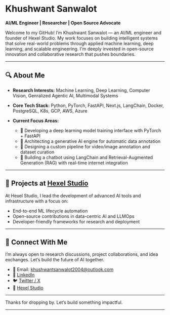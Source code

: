 # Khushwant Sanwalot

**AI/ML Engineer | Researcher | Open Source Advocate**

Welcome to my GitHub! I’m Khushwant Sanwalot — an AI/ML engineer and founder of Hexel Studio. My work focuses on building intelligent systems that solve real-world problems through applied machine learning, deep learning, and scalable engineering. I'm deeply invested in open-source innovation and collaborative research that pushes boundaries.

---

## 🔍 About Me

* **Research Interests:**
  Machine Learning, Deep Learning, Computer Vision, Genralized Agentic AI, Multimodal Systems

* **Core Tech Stack:**
  Python, PyTorch, FastAPI, Next.js, LangChain, Docker, PostgreSQL, K8s, GCP, AWS, Azure

* **Current Focus Areas:**

  * 🚀 Developing a deep learning model training interface with PyTorch + FastAPI
  * 🧠 Architecting a generative AI engine for automatic data annotation
  * 🎥 Designing a custom pipeline for video/image annotation and dataset curation
  * 🤖 Building a chatbot using LangChain and Retrieval-Augmented Generation (RAG) with real-time internet integration

---

## 🧩 Projects at [Hexel Studio](https://github.com/hexelstudio)

At Hexel Studio, I lead the development of advanced AI tools and infrastructure with a focus on:

* End-to-end ML lifecycle automation
* Open-source contributions in data-centric AI and LLMOps
* Developer-friendly frameworks for research and deployment

---

## 🤝 Connect With Me

I’m always open to research discussions, project collaborations, and idea exchanges. Let’s build the future of AI together.

* 📧 Email: [khushwantsanwalot2004@outlook.com](mailto:khushwantsanwalot2004@outlook.com)
* 🔗 [LinkedIn](https://www.linkedin.com/in/khushwant-sanwalot/)
* 🐦 [Twitter / X](https://x.com/ksanwalot04?t=vCed7GN0P1aIoKqx_72H2Q&s=09)
* 🏢 [Hexel Studio](https://github.com/hexelstudio)

---

Thanks for dropping by. Let’s build something impactful.

---

